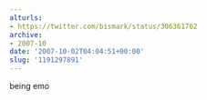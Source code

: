```yaml
---
alturls:
- https://twitter.com/bismark/status/306361762
archive:
- 2007-10
date: '2007-10-02T04:04:51+00:00'
slug: '1191297891'
---
```


being emo

